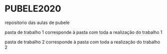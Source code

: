 # PUBELE2020
repositorio das aulas de pubele 

pasta de trabalho 1 corresponde à pasta com toda a realização do trabalho 1

pasta de trabalho 2 corresponde à pasta com toda a realização do trabalho 2
